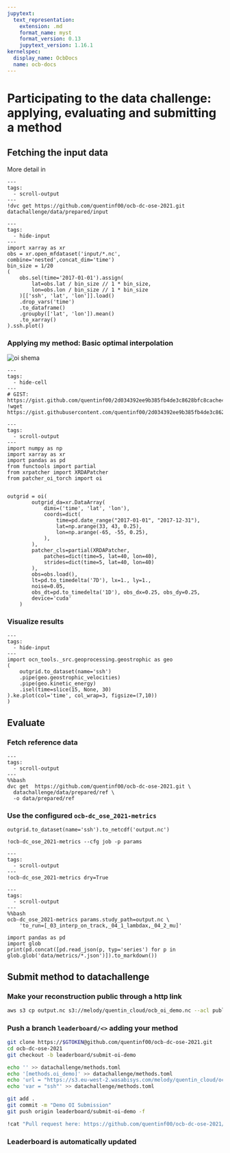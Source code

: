 ```yaml
---
jupytext:
  text_representation:
    extension: .md
    format_name: myst
    format_version: 0.13
    jupytext_version: 1.16.1
kernelspec:
  display_name: OcbDocs
  name: ocb-docs
---
```



# Participating to the data challenge: applying, evaluating and submitting a method 

## Fetching the input data

More detail in [](./ocb_dc_ose_2021_data.md)
```{code-cell}
---
tags:
  - scroll-output
---
!dvc get https://github.com/quentinf00/ocb-dc-ose-2021.git datachallenge/data/prepared/input
```

```{code-cell}
---
tags:
  - hide-input
---
import xarray as xr
obs = xr.open_mfdataset('input/*.nc', combine='nested',concat_dim='time')
bin_size = 1/20
(
    obs.sel(time='2017-01-01').assign(
        lat=obs.lat / bin_size // 1 * bin_size,
        lon=obs.lon / bin_size // 1 * bin_size
    )[['ssh', 'lat', 'lon']].load()
    .drop_vars('time')
    .to_dataframe()
    .groupby(['lat', 'lon']).mean()
    .to_xarray()
).ssh.plot()
```


### Applying my method: Basic optimal interpolation


![oi shema](imgs/oi_doc.png)

```{code-cell}
---
tags:
  - hide-cell
---
# GIST: https://gist.github.com/quentinf00/2d034392ee9b385fb4de3c8628bfc8cache44
!wget https://gist.githubusercontent.com/quentinf00/2d034392ee9b385fb4de3c8628bfc844/raw/4afecfce184a6e668def7ec3a99cb6cd4d612bdc/patcher_oi_torch.py
```

<script src="https://gist.github.com/quentinf00/2d034392ee9b385fb4de3c8628bfc844.js"></script>



```{code-cell}
---
tags:
  - scroll-output
---
import numpy as np
import xarray as xr
import pandas as pd
from functools import partial
from xrpatcher import XRDAPatcher
from patcher_oi_torch import oi


outgrid = oi(
        outgrid_da=xr.DataArray(
            dims=('time', 'lat', 'lon'),
            coords=dict(
                time=pd.date_range("2017-01-01", "2017-12-31"),
                lat=np.arange(33, 43, 0.25),
                lon=np.arange(-65, -55, 0.25),
            ),
        ),
        patcher_cls=partial(XRDAPatcher,
            patches=dict(time=5, lat=40, lon=40),
            strides=dict(time=5, lat=40, lon=40)
        ),
        obs=obs.load(),
        lt=pd.to_timedelta('7D'), lx=1., ly=1.,
        noise=0.05,
        obs_dt=pd.to_timedelta('1D'), obs_dx=0.25, obs_dy=0.25,
        device='cuda'
    )
```

### Visualize results

```{code-cell}
---
tags:
  - hide-input
---
import ocn_tools._src.geoprocessing.geostrophic as geo
(
    outgrid.to_dataset(name='ssh')
    .pipe(geo.geostrophic_velocities)
    .pipe(geo.kinetic_energy)
    .isel(time=slice(15, None, 30)
).ke.plot(col='time', col_wrap=3, figsize=(7,10))
)
```

## Evaluate

### Fetch reference data

```{code-cell}
---
tags:
  - scroll-output
---
%%bash
dvc get  https://github.com/quentinf00/ocb-dc-ose-2021.git \
  datachallenge/data/prepared/ref \
  -o data/prepared/ref
```


### Use the configured `ocb-dc_ose_2021-metrics`

```{code-cell}
outgrid.to_dataset(name='ssh').to_netcdf('output.nc')
```

```{code-cell} ipython3
!ocb-dc_ose_2021-metrics --cfg job -p params
```

```{code-cell} ipython3
---
tags:
  - scroll-output
---
!ocb-dc_ose_2021-metrics dry=True
```

```{code-cell}
---
tags:
  - scroll-output
---
%%bash
ocb-dc_ose_2021-metrics params.study_path=output.nc \
    'to_run=[_03_interp_on_track,_04_1_lambdax,_04_2_mu]'
```

```{code-cell}
import pandas as pd
import glob
print(pd.concat([pd.read_json(p, typ='series') for p in glob.glob('data/metrics/*.json')]).to_markdown())
```

## Submit method to datachallenge

### Make your reconstruction public through a http link
```bash
aws s3 cp output.nc s3://melody/quentin_cloud/ocb_oi_demo.nc --acl public-read
```

### Push a branch `leaderboard/<>` adding your method
```bash
git clone https://$GTOKEN@github.com/quentinf00/ocb-dc-ose-2021.git
cd ocb-dc-ose-2021
git checkout -b leaderboard/submit-oi-demo

echo '' >> datachallenge/methods.toml
echo '[methods.oi_demo]' >> datachallenge/methods.toml
echo 'url = "https://s3.eu-west-2.wasabisys.com/melody/quentin_cloud/ocb_oi_demo.nc"' >> datachallenge/methods.toml
echo 'var = "ssh"' >> datachallenge/methods.toml

git add .
git commit -m "Demo OI Submission"
git push origin leaderboard/submit-oi-demo -f

!cat "Pull request here: https://github.com/quentinf00/ocb-dc-ose-2021/compare/leaderboard/submit-oi-demo?expand=1"
```

### Leaderboard is automatically updated
